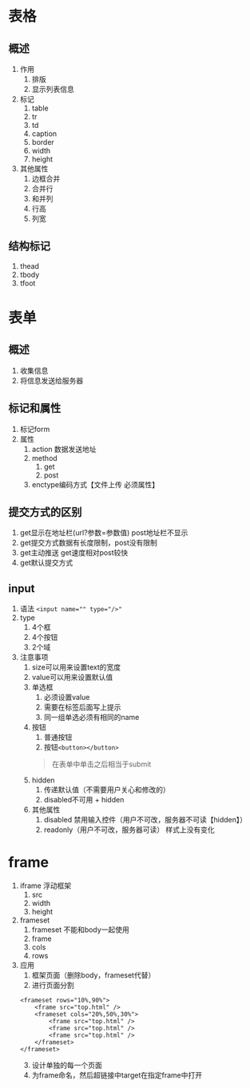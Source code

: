# 表格
## 概述
1. 作用
	1. 排版
	2. 显示列表信息
2. 标记
	1. table
	2. tr
	3. td
	4. caption
	5. border
	6. width
	7. height
3. 其他属性
	1. 边框合并
	2. 合并行
	3. 和并列
	4. 行高
	5. 列宽
## 结构标记
1. thead
2. tbody
3. tfoot

# 表单
## 概述
1. 收集信息
2. 将信息发送给服务器
## 标记和属性
1. 标记form
2. 属性
	1. action 数据发送地址
	2. method
		1. get
		2. post
	3. enctype编码方式【文件上传 必须属性】
## 提交方式的区别
1. get显示在地址栏(url?参数=参数值) post地址栏不显示
2. get提交方式数据有长度限制，post没有限制
3. get主动推送 get速度相对post较快
4. get默认提交方式
## input
1. 语法
```<input name="" type="/>"```
2. type
	1. 4个框
	2. 4个按钮
	3. 2个域
3. 注意事项
	1. size可以用来设置text的宽度
	2. value可以用来设置默认值
	3. 单选框
		1. 必须设置value
		2. 需要在标签后面写上提示
		3. 同一组单选必须有相同的name
	4. 按钮
		1. 普通按钮
		2. 按钮```<button></button>```
		> 在表单中单击之后相当于submit
	5. hidden
		1. 传递默认值（不需要用户关心和修改的）
		2. disabled不可用 + hidden
	6. 其他属性
		1. disabled 禁用输入控件（用户不可改，服务器不可读【hidden】）
		2. readonly（用户不可改，服务器可读） 样式上没有变化
# frame
1. iframe 浮动框架
	1. src
	2. width
	3. height
2. frameset
	1. frameset 不能和body一起使用
	2. frame 
	3. cols
	4. rows
3. 应用
	1. 框架页面（删除body，frameset代替）
	2. 进行页面分割
	```
	<frameset rows="10%,90%">
		<frame src="top.html" />
		<frameset cols="20%,50%,30%">
			<frame src="top.html" />
			<frame src="top.html" />
			<frame src="top.html" />
		</frameset>
	</frameset>
	```
	3. 设计单独的每一个页面
	4. 为frame命名，然后超链接中target在指定frame中打开